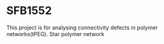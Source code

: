 # SFB1552
This project is for analysing connectivity defects in polymer networks(tPEG). Star polymer network

